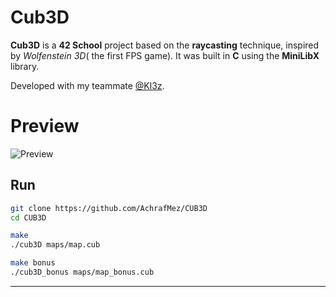 # Cub3D

**Cub3D** is a **42 School** project based on the **raycasting** technique, inspired by *Wolfenstein 3D*( the first FPS game). It was built in **C** using the **MiniLibX** library.  

Developed with my teammate [@Kl3z](https://github.com/abdelali77).

# Preview

![Preview](https://github.com/AchrafMez/CUB3D/blob/main/cub3d.gif)

## Run
```sh
git clone https://github.com/AchrafMez/CUB3D
cd CUB3D

make
./cub3D maps/map.cub

make bonus
./cub3D_bonus maps/map_bonus.cub
```

---
